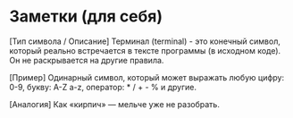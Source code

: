 # Заметки (для себя)

[Тип символа / Описание]
Терминал (terminal) - это конечный символ, который реально встречается в тексте программы (в исходном коде). Он не раскрывается на другие правила.

[Пример]
Одинарный символ, который может выражать любую цифру: 0-9, букву: A-Z a-z, оператор: * / + - % и другие.

[Аналогия]
Как «кирпич» — мельче уже не разобрать.
